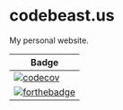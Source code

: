 # codebeast.us
My personal website.

| Badge |
| ------- |
| [![codecov](https://codecov.io/gh/dqfan2012/codebeast.us/branch/master/graph/badge.svg)](https://codecov.io/gh/dqfan2012/codebeast.us) |
| [![forthebadge](https://forthebadge.com/images/badges/built-by-neckbeards.svg)](https://forthebadge.com) |
